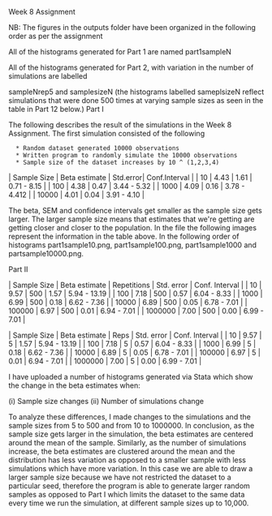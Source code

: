 Week 8 Assignment

NB: The figures in the outputs folder have been organized in the following order as per the assignment

  All of the histograms generated for Part 1 are named part1sampleN

  All of the histograms generated for Part 2, with variation in the number of simulations are labelled

  sampleNrep5 and samplesizeN (the histograms labelled sameplsizeN reflect simulations that were done 500 times at varying sample sizes as seen in the table in Part 12 below.)
Part I

The following describes the result of the simulations in the Week 8 Assignment.
The first simulation consisted of the following  

      * Random dataset generated 10000 observations
      * Written program to randomly simulate the 10000 observations
      * Sample size of the dataset increases by 10 ^ (1,2,3,4)

|       Sample Size        |    Beta estimate   | Std.error|  Conf.Interval |
|          10              |         4.43       |    1.61  |   0.71 - 8.15  |
|          100             |         4.38       |    0.47  |   3.44 - 5.32  |
|         1000             |         4.09       |   0.16   |   3.78 - 4.412 |
|        10000             |         4.01       |    0.04  |   3.91 - 4.10  |

The beta, SEM and confidence intervals get smaller as the sample size gets larger. The larger sample size means that estimates that we're getting are getting closer and closer to the  population.
In the file the following images represent the information in the table above.
In the following order of histograms part1sample10.png, part1sample100.png, part1sample1000 and partsample10000.png.

Part II

|       Sample Size        |    Beta estimate   | Repetitions | Std. error | Conf. Interval |
|          10              |       9.57         |     500     |   1.57     | 5.94 - 13.19   |
|          100             |       7.18         |     500     |   0.57     |  6.04 - 8.33   |
|          1000            |       6.99         |     500     |   0.18     |  6.62 - 7.36   |
|          10000           |       6.89         |     500     |   0.05     |  6.78 - 7.01   |
|          100000          |       6.97         |     500     |   0.01     |  6.94 - 7.01   |
|          1000000         |       7.00         |     500     |   0.00     |  6.99 - 7.01   |

|       Sample Size        |    Beta estimate   | Reps      | Std. error | Conf. Interval |
|          10              |       9.57         |     5     |   1.57     | 5.94 - 13.19   |
|          100             |       7.18         |     5     |   0.57     |  6.04 - 8.33   |
|          1000            |       6.99         |     5     |   0.18     |  6.62 - 7.36   |
|          10000           |       6.89         |     5     |   0.05     |  6.78 - 7.01   |
|          100000          |       6.97         |     5     |    0.01    |  6.94 - 7.01   |
|          1000000         |       7.00         |     5     |   0.00     |  6.99 - 7.01   |




I have uploaded a number of histograms generated via Stata which show the change in the beta estimates when:

  (i) Sample size changes
  (ii) Number of simulations change

  To analyze these differences, I made changes to the simulations and the sample sizes from 5 to 500 and from 10 to 1000000.
  In conclusion, as the sample size gets larger in the simulation, the beta estimates are centered around the mean of the sample. Similarly, as the number of simulations increase, the beta estimates are clustered around the mean and the distribution has less variation as opposed to a smaller sample with less simulations which have more variation.
  In this case we are able to draw a larger sample size because we have not restricted the dataset to a particular seed,
  therefore the program is able to generate larger random samples as opposed to Part I which limits the dataset to the same data every time we run the simulation, at different sample sizes up to 10,000.
